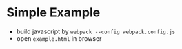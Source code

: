 # Simple Example

* build javascript by `webpack --config webpack.config.js`
* open `example.html` in browser 
